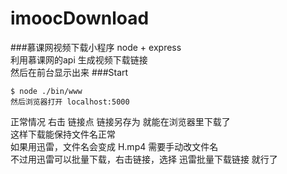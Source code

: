 # imoocDownload
###慕课网视频下载小程序
node + express  
利用慕课网的api 生成视频下载链接  
然后在前台显示出来
###Start
```
$ node ./bin/www
然后浏览器打开 localhost:5000
```
正常情况 右击 链接点 链接另存为 就能在浏览器里下载了  
这样下载能保持文件名正常  
如果用迅雷，文件名会变成 H.mp4 需要手动改文件名  
不过用迅雷可以批量下载，右击链接，选择 迅雷批量下载链接 就行了
